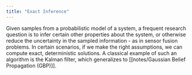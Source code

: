```yaml
---
title: "Exact Inference"
---
```

Given samples from a probabilistic model of a system, a frequent research question is to infer certain other properties about the system, or otherwise reduce the uncertainty in the sampled information - as in sensor fusion problems. In certain scenarios, if we make the right assumptions, we can compute exact, deterministic solutions. A classical example of such an algorithm is the Kalman filter, which generalizes to [[notes/Gaussian Belief Propagation (GBP)]].